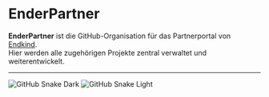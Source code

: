 # EnderPartner

**EnderPartner** ist die GitHub-Organisation für das Partnerportal von [Endkind](https://github.com/Endkind).  
Hier werden alle zugehörigen Projekte zentral verwaltet und weiterentwickelt.

---

![GitHub Snake Dark](https://raw.githubusercontent.com/EnderPartner/.github/output/github-snake-dark.svg#gh-dark-mode-only)
![GitHub Snake Light](https://raw.githubusercontent.com/EnderPartner/.github/output/github-snake.svg#gh-light-mode-only)
